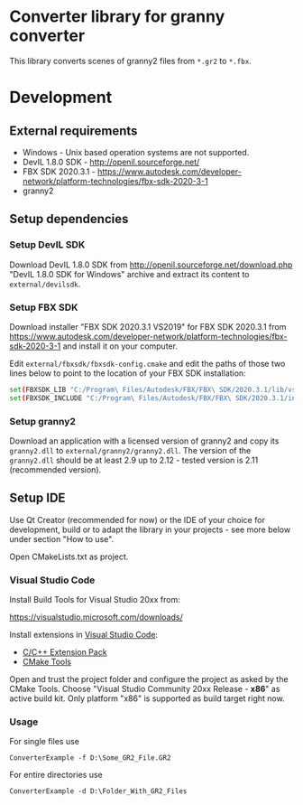 # Converter library for granny converter
This library converts scenes of granny2 files from `*.gr2` to `*.fbx`.

# Development

## External requirements
- Windows - Unix based operation systems are not supported.
- DevIL 1.8.0 SDK - http://openil.sourceforge.net/
- FBX SDK 2020.3.1 - https://www.autodesk.com/developer-network/platform-technologies/fbx-sdk-2020-3-1
- granny2

## Setup dependencies

### Setup DevIL SDK
Download DevIL 1.8.0 SDK from http://openil.sourceforge.net/download.php "DevIL 1.8.0 SDK for Windows" archive and extract its content to `external/devilsdk`.

### Setup FBX SDK
Download installer "FBX SDK 2020.3.1 VS2019" for FBX SDK 2020.3.1 from https://www.autodesk.com/developer-network/platform-technologies/fbx-sdk-2020-3-1 and install it on your computer.

Edit `external/fbxsdk/fbxsdk-config.cmake` and edit the paths of those two lines below to point to the location of your FBX SDK installation:
```bash
set(FBXSDK_LIB "C:/Program\ Files/Autodesk/FBX/FBX\ SDK/2020.3.1/lib/vs2019/x86")
set(FBXSDK_INCLUDE "C:/Program\ Files/Autodesk/FBX/FBX\ SDK/2020.3.1/include")
```

### Setup granny2
Download an application with a licensed version of granny2 and copy its `granny2.dll` to `external/granny2/granny2.dll`. The version of the `granny2.dll` should be at least 2.9 up to 2.12 - tested version is 2.11 (recommended version).

## Setup IDE
Use Qt Creator (recommended for now) or the IDE of your choice for development, build or to adapt the library in your projects - see more below under section "How to use".

Open CMakeLists.txt as project.

### Visual Studio Code
Install Build Tools for Visual Studio 20xx from:

https://visualstudio.microsoft.com/downloads/

Install extensions in [Visual Studio Code](https://code.visualstudio.com/):
- [C/C++ Extension Pack](https://marketplace.visualstudio.com/items?itemName=ms-vscode.cpptools-extension-pack)
- [CMake Tools](https://marketplace.visualstudio.com/items?itemName=ms-vscode.cmake-tools)

Open and trust the project folder and configure the project as asked by the CMake Tools. Choose "Visual Studio Community 20xx Release - **x86**" as active build kit. Only platform "x86" is supported as build target right now.


### Usage
For single files use

```ConverterExample -f D:\Some_GR2_File.GR2```

For entire directories use

```ConverterExample -d D:\Folder_With_GR2_Files```
